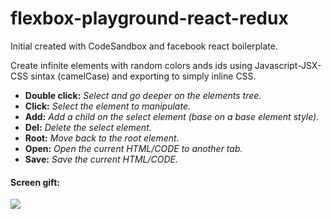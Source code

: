 # flexbox-playground-react-redux
Initial created with CodeSandbox and facebook react boilerplate.


Create infinite elements with random colors ands ids using Javascript-JSX-CSS sintax (camelCase) and exporting to simply inline CSS.

* **Double click:** *Select and go deeper on the elements tree.*
* **Click:** *Select the element to manipulate.*
* **Add:** *Add a child on the select element (base on a base element style).*
* **Del:** *Delete the select element.*
* **Root:** *Move back to the root element.*
* **Open:** *Open the current HTML/CODE to another tab.*
* **Save:** *Save the current HTML/CODE.*

#### Screen gift:
![](https://media.giphy.com/media/3oadnZSpaDkGHFQxam/giphy.gif)


